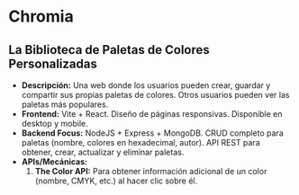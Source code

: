 # Chromia
## **La Biblioteca de Paletas de Colores Personalizadas**
*   **Descripción:** Una web donde los usuarios pueden crear, guardar y compartir sus propias paletas de colores. Otros usuarios pueden ver las paletas más populares.
*   **Frontend:** Vite + React. Diseño de páginas responsivas. Disponible en desktop y mobile.
*   **Backend Focus:** NodeJS + Express + MongoDB. CRUD completo para paletas (nombre, colores en hexadecimal, autor). API REST para obtener, crear, actualizar y eliminar paletas.
*   **APIs/Mecánicas:**
    1.  **The Color API:** Para obtener información adicional de un color (nombre, CMYK, etc.) al hacer clic sobre él.
